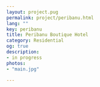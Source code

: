 ```yaml
---
layout: project.pug
permalink: project/peribanu.html
lang: ""
key: peribanu
title: Peribanu Boutique Hotel
category: Residential
og: true
description:
- in progress
photos:
- "main.jpg"

---
```

